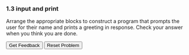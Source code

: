### 1.3 input and print
Arrange the appropriate blocks to construct a program that prompts the user for their name and prints a greeting in response. Check your answer when you think you are done.
<div id="input-print-sortableTrash" class="sortable-code"></div> 
<div id="input-print-sortable" class="sortable-code"></div> 
<div style="clear:both;"></div> 
<p> 
    <input id="input-print-feedbackLink" value="Get Feedback" type="button" /> 
    <input id="input-print-newInstanceLink" value="Reset Problem" type="button" /> 
</p> 
<script type="text/javascript"> 
(function(){
  var initial = "name = input(&quot;What is your name? &quot;)\n" +
    "print(f&quot;Welcome to CS, {name}!&quot;)\n" +
    "print(f&quot;Welcome to CS, name!&quot;) #distractor\n" +
    "print(&quot;Welcome to CS, {name}!&quot;) #distractor\n" +
    "name = print(input(&quot;What is your name? &quot;)) #distractor\n" +
    "name = print(&quot;What is your name? &quot;) #distractor";
  var parsonsPuzzle = new ParsonsWidget({
    "sortableId": "input-print-sortable",
    "max_wrong_lines": 10,
    "grader": ParsonsWidget._graders.LineBasedGrader,
    "exec_limit": 2500,
    "can_indent": false,
    "x_indent": 50,
    "lang": "en",
    "trashId": "input-print-sortableTrash"
  });
  parsonsPuzzle.init(initial);
  parsonsPuzzle.shuffleLines();
  $("#input-print-newInstanceLink").click(function(event){ 
      event.preventDefault(); 
      parsonsPuzzle.shuffleLines(); 
  }); 
  $("#input-print-feedbackLink").click(function(event){ 
      event.preventDefault(); 
      parsonsPuzzle.getFeedback(); 
  }); 
})(); 
</script>

